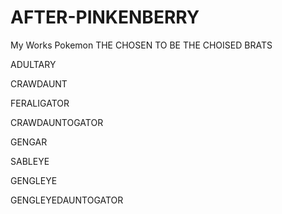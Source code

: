 # AFTER-PINKENBERRY
My Works Pokemon
THE CHOSEN TO BE THE CHOISED BRATS

ADULTARY

CRAWDAUNT

FERALIGATOR

CRAWDAUNTOGATOR

GENGAR

SABLEYE

GENGLEYE

  GENGLEYEDAUNTOGATOR

